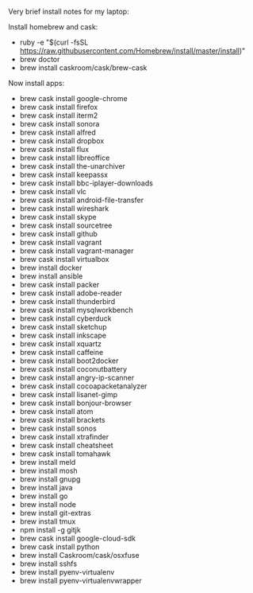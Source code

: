 Very brief install notes for my laptop:

Install homebrew and cask:
* ruby -e "$(curl -fsSL https://raw.githubusercontent.com/Homebrew/install/master/install)"
* brew doctor
* brew install caskroom/cask/brew-cask

Now install apps:
* brew cask install google-chrome
* brew cask install firefox
* brew cask install iterm2
* brew cask install sonora
* brew cask install alfred
* brew cask install dropbox
* brew cask install flux
* brew cask install libreoffice
* brew cask install the-unarchiver
* brew cask install keepassx
* brew cask install bbc-iplayer-downloads
* brew cask install vlc
* brew cask install android-file-transfer
* brew cask install wireshark
* brew cask install skype
* brew cask install sourcetree
* brew cask install github
* brew cask install vagrant
* brew cask install vagrant-manager
* brew cask install virtualbox
* brew install docker
* brew install ansible
* brew cask install packer
* brew cask install adobe-reader
* brew cask install thunderbird
* brew cask install mysqlworkbench
* brew cask install cyberduck
* brew cask install sketchup
* brew cask install inkscape
* brew cask install xquartz
* brew cask install caffeine
* brew cask install boot2docker
* brew cask install coconutbattery
* brew cask install angry-ip-scanner
* brew cask install cocoapacketanalyzer
* brew cask install lisanet-gimp
* brew cask install bonjour-browser
* brew cask install atom
* brew cask install brackets
* brew cask install sonos
* brew cask install xtrafinder
* brew cask install cheatsheet
* brew cask install tomahawk
* brew install meld
* brew install mosh
* brew install gnupg
* brew install java
* brew install go
* brew install node
* brew install git-extras
* brew install tmux
* npm install -g gitjk
* brew cask install google-cloud-sdk
* brew cask install python
* brew install Caskroom/cask/osxfuse
* brew install sshfs
* brew install pyenv-virtualenv
* brew install pyenv-virtualenvwrapper
